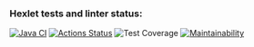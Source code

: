 ### Hexlet tests and linter status:
[![Java CI](https://github.com/SaliAbdullaeva/java-project-78/actions/workflows/main.yml/badge.svg)](https://github.com/SaliAbdullaeva/java-project-78/actions/workflows/main.yml)
[![Actions Status](https://github.com/SaliAbdullaeva/java-project-78/actions/workflows/hexlet-check.yml/badge.svg)](https://github.com/SaliAbdullaeva/java-project-78/actions)
![Test Coverage](https://codeclimate.com/github/SaliAbdullaeva/java-project-78/badges/coverage.svg)
[![Maintainability](https://api.codeclimate.com/v1/badges/263077bab48e63be0e80/maintainability)](https://codeclimate.com/github/SaliAbdullaeva/java-project-78/maintainability)

